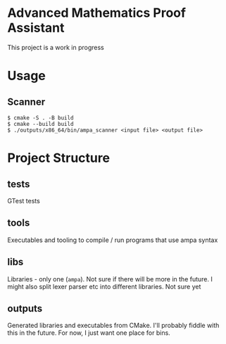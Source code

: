 # Advanced Mathematics Proof Assistant

This project is a work in progress

# Usage 
## Scanner
```
$ cmake -S . -B build
$ cmake --build build
$ ./outputs/x86_64/bin/ampa_scanner <input file> <output file>
```

# Project Structure
## tests
GTest tests

## tools
Executables and tooling to compile / run programs that use ampa syntax

## libs
Libraries - only one (`ampa`). Not sure if there will be more in the future. I might also split lexer parser etc into different libraries. Not sure yet

## outputs
Generated libraries and executables from CMake. I'll probably fiddle with this in the future. For now, I just want one place for bins.

